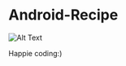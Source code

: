 # Android-Recipe


![Alt Text](https://media.giphy.com/media/TEFOoUboiZ11knK1Fu/giphy.gif)

Happie coding:)
